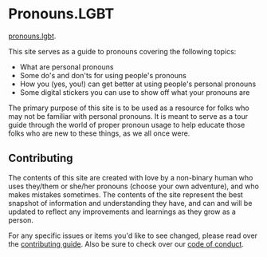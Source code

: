 # Pronouns.LGBT

[pronouns.lgbt](https://pronouns.lgbt).

This site serves as a guide to pronouns covering the following topics:

-   What are personal pronouns
-   Some do's and don'ts for using people's pronouns
-   How you (yes, you!) can get better at using people's personal pronouns
-   Some digital stickers you can use to show off what your pronouns are

The primary purpose of this site is to be used as a resource for folks who may
not be familiar with personal pronouns. It is meant to serve as a tour guide
through the world of proper pronoun usage to help educate those folks who are
new to these things, as we all once were.

## Contributing

The contents of this site are created with love by a non-binary human who uses
they/them or she/her pronouns (choose your own adventure), and who makes
mistakes sometimes. The contents of the site represent the best snapshot of
information and understanding they have, and can and will be updated to reflect
any improvements and learnings as they grow as a person.

For any specific issues or items you'd like to see changed, please read over the
[contributing guide](./CONTRIBUTING.md). Also be sure to check over our
[code of conduct](./CODE_OF_CONDUCT.md).
